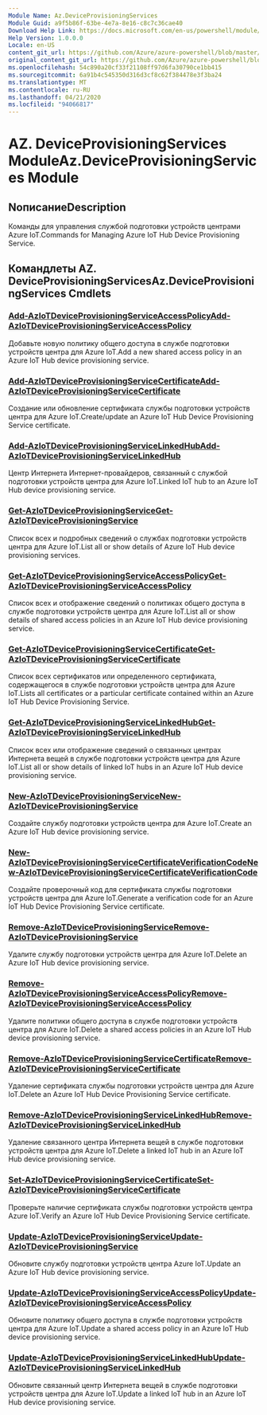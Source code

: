 ```yaml
---
Module Name: Az.DeviceProvisioningServices
Module Guid: a9f5b86f-63be-4e7a-8e16-c8c7c36cae40
Download Help Link: https://docs.microsoft.com/en-us/powershell/module/az.deviceprovisioningservices
Help Version: 1.0.0.0
Locale: en-US
content_git_url: https://github.com/Azure/azure-powershell/blob/master/src/DeviceProvisioningServices/DeviceProvisioningServices/help/Az.DeviceProvisioningServices.md
original_content_git_url: https://github.com/Azure/azure-powershell/blob/master/src/DeviceProvisioningServices/DeviceProvisioningServices/help/Az.DeviceProvisioningServices.md
ms.openlocfilehash: 54c890a20cf33f21108ff97d6fa30790ce1bb415
ms.sourcegitcommit: 6a91b4c545350d316d3cf8c62f384478e3f3ba24
ms.translationtype: MT
ms.contentlocale: ru-RU
ms.lasthandoff: 04/21/2020
ms.locfileid: "94066817"
---
```

# <span data-ttu-id="e2848-101">AZ. DeviceProvisioningServices Module</span><span class="sxs-lookup"><span data-stu-id="e2848-101">Az.DeviceProvisioningServices Module</span></span>
## <span data-ttu-id="e2848-102">Nописание</span><span class="sxs-lookup"><span data-stu-id="e2848-102">Description</span></span>
<span data-ttu-id="e2848-103">Команды для управления службой подготовки устройств центрами Azure IoT.</span><span class="sxs-lookup"><span data-stu-id="e2848-103">Commands for Managing Azure IoT Hub Device Provisioning Service.</span></span>

## <span data-ttu-id="e2848-104">Командлеты AZ. DeviceProvisioningServices</span><span class="sxs-lookup"><span data-stu-id="e2848-104">Az.DeviceProvisioningServices Cmdlets</span></span>
### [<span data-ttu-id="e2848-105">Add-AzIoTDeviceProvisioningServiceAccessPolicy</span><span class="sxs-lookup"><span data-stu-id="e2848-105">Add-AzIoTDeviceProvisioningServiceAccessPolicy</span></span>](Add-AzIoTDeviceProvisioningServiceAccessPolicy.md)
<span data-ttu-id="e2848-106">Добавьте новую политику общего доступа в службе подготовки устройств центра для Azure IoT.</span><span class="sxs-lookup"><span data-stu-id="e2848-106">Add a new shared access policy in an Azure IoT Hub device provisioning service.</span></span>

### [<span data-ttu-id="e2848-107">Add-AzIoTDeviceProvisioningServiceCertificate</span><span class="sxs-lookup"><span data-stu-id="e2848-107">Add-AzIoTDeviceProvisioningServiceCertificate</span></span>](Add-AzIoTDeviceProvisioningServiceCertificate.md)
<span data-ttu-id="e2848-108">Создание или обновление сертификата службы подготовки устройств центра для Azure IoT.</span><span class="sxs-lookup"><span data-stu-id="e2848-108">Create/update an Azure IoT Hub Device Provisioning Service certificate.</span></span>

### [<span data-ttu-id="e2848-109">Add-AzIoTDeviceProvisioningServiceLinkedHub</span><span class="sxs-lookup"><span data-stu-id="e2848-109">Add-AzIoTDeviceProvisioningServiceLinkedHub</span></span>](Add-AzIoTDeviceProvisioningServiceLinkedHub.md)
<span data-ttu-id="e2848-110">Центр Интернета Интернет-провайдеров, связанный с службой подготовки устройств центра для Azure IoT.</span><span class="sxs-lookup"><span data-stu-id="e2848-110">Linked IoT hub to an Azure IoT Hub device provisioning service.</span></span>

### [<span data-ttu-id="e2848-111">Get-AzIoTDeviceProvisioningService</span><span class="sxs-lookup"><span data-stu-id="e2848-111">Get-AzIoTDeviceProvisioningService</span></span>](Get-AzIoTDeviceProvisioningService.md)
<span data-ttu-id="e2848-112">Список всех и подробных сведений о службах подготовки устройств центра для Azure IoT.</span><span class="sxs-lookup"><span data-stu-id="e2848-112">List all or show details of Azure IoT Hub device provisioning services.</span></span>

### [<span data-ttu-id="e2848-113">Get-AzIoTDeviceProvisioningServiceAccessPolicy</span><span class="sxs-lookup"><span data-stu-id="e2848-113">Get-AzIoTDeviceProvisioningServiceAccessPolicy</span></span>](Get-AzIoTDeviceProvisioningServiceAccessPolicy.md)
<span data-ttu-id="e2848-114">Список всех и отображение сведений о политиках общего доступа в службе подготовки устройств центра для Azure IoT.</span><span class="sxs-lookup"><span data-stu-id="e2848-114">List all or show details of shared access policies in an Azure IoT Hub device provisioning service.</span></span>

### [<span data-ttu-id="e2848-115">Get-AzIoTDeviceProvisioningServiceCertificate</span><span class="sxs-lookup"><span data-stu-id="e2848-115">Get-AzIoTDeviceProvisioningServiceCertificate</span></span>](Get-AzIoTDeviceProvisioningServiceCertificate.md)
<span data-ttu-id="e2848-116">Список всех сертификатов или определенного сертификата, содержащегося в службе подготовки устройств центра для Azure IoT.</span><span class="sxs-lookup"><span data-stu-id="e2848-116">Lists all certificates or a particular certificate contained within an Azure IoT Hub Device Provisioning Service.</span></span>

### [<span data-ttu-id="e2848-117">Get-AzIoTDeviceProvisioningServiceLinkedHub</span><span class="sxs-lookup"><span data-stu-id="e2848-117">Get-AzIoTDeviceProvisioningServiceLinkedHub</span></span>](Get-AzIoTDeviceProvisioningServiceLinkedHub.md)
<span data-ttu-id="e2848-118">Список всех или отображение сведений о связанных центрах Интернета вещей в службе подготовки устройств центра для Azure IoT.</span><span class="sxs-lookup"><span data-stu-id="e2848-118">List all or show details of linked IoT hubs in an Azure IoT Hub device provisioning service.</span></span>

### [<span data-ttu-id="e2848-119">New-AzIoTDeviceProvisioningService</span><span class="sxs-lookup"><span data-stu-id="e2848-119">New-AzIoTDeviceProvisioningService</span></span>](New-AzIoTDeviceProvisioningService.md)
<span data-ttu-id="e2848-120">Создайте службу подготовки устройств центра для Azure IoT.</span><span class="sxs-lookup"><span data-stu-id="e2848-120">Create an Azure IoT Hub device provisioning service.</span></span>

### [<span data-ttu-id="e2848-121">New-AzIoTDeviceProvisioningServiceCertificateVerificationCode</span><span class="sxs-lookup"><span data-stu-id="e2848-121">New-AzIoTDeviceProvisioningServiceCertificateVerificationCode</span></span>](New-AzIoTDeviceProvisioningServiceCertificateVerificationCode.md)
<span data-ttu-id="e2848-122">Создайте проверочный код для сертификата службы подготовки устройств центра для Azure IoT.</span><span class="sxs-lookup"><span data-stu-id="e2848-122">Generate a verification code for an Azure IoT Hub Device Provisioning Service certificate.</span></span>

### [<span data-ttu-id="e2848-123">Remove-AzIoTDeviceProvisioningService</span><span class="sxs-lookup"><span data-stu-id="e2848-123">Remove-AzIoTDeviceProvisioningService</span></span>](Remove-AzIoTDeviceProvisioningService.md)
<span data-ttu-id="e2848-124">Удалите службу подготовки устройств центра для Azure IoT.</span><span class="sxs-lookup"><span data-stu-id="e2848-124">Delete an Azure IoT Hub device provisioning service.</span></span>

### [<span data-ttu-id="e2848-125">Remove-AzIoTDeviceProvisioningServiceAccessPolicy</span><span class="sxs-lookup"><span data-stu-id="e2848-125">Remove-AzIoTDeviceProvisioningServiceAccessPolicy</span></span>](Remove-AzIoTDeviceProvisioningServiceAccessPolicy.md)
<span data-ttu-id="e2848-126">Удалите политики общего доступа в службе подготовки устройств центра для Azure IoT.</span><span class="sxs-lookup"><span data-stu-id="e2848-126">Delete a shared access policies in an Azure IoT Hub device provisioning service.</span></span>

### [<span data-ttu-id="e2848-127">Remove-AzIoTDeviceProvisioningServiceCertificate</span><span class="sxs-lookup"><span data-stu-id="e2848-127">Remove-AzIoTDeviceProvisioningServiceCertificate</span></span>](Remove-AzIoTDeviceProvisioningServiceCertificate.md)
<span data-ttu-id="e2848-128">Удаление сертификата службы подготовки устройств центра для Azure IoT.</span><span class="sxs-lookup"><span data-stu-id="e2848-128">Delete an Azure IoT Hub Device Provisioning Service certificate.</span></span>

### [<span data-ttu-id="e2848-129">Remove-AzIoTDeviceProvisioningServiceLinkedHub</span><span class="sxs-lookup"><span data-stu-id="e2848-129">Remove-AzIoTDeviceProvisioningServiceLinkedHub</span></span>](Remove-AzIoTDeviceProvisioningServiceLinkedHub.md)
<span data-ttu-id="e2848-130">Удаление связанного центра Интернета вещей в службе подготовки устройств центра для Azure IoT.</span><span class="sxs-lookup"><span data-stu-id="e2848-130">Delete a linked IoT hub in an Azure IoT Hub device provisioning service.</span></span>

### [<span data-ttu-id="e2848-131">Set-AzIoTDeviceProvisioningServiceCertificate</span><span class="sxs-lookup"><span data-stu-id="e2848-131">Set-AzIoTDeviceProvisioningServiceCertificate</span></span>](Set-AzIoTDeviceProvisioningServiceCertificate.md)
<span data-ttu-id="e2848-132">Проверьте наличие сертификата службы подготовки устройств центра Azure IoT.</span><span class="sxs-lookup"><span data-stu-id="e2848-132">Verify an Azure IoT Hub Device Provisioning Service certificate.</span></span>

### [<span data-ttu-id="e2848-133">Update-AzIoTDeviceProvisioningService</span><span class="sxs-lookup"><span data-stu-id="e2848-133">Update-AzIoTDeviceProvisioningService</span></span>](Update-AzIoTDeviceProvisioningService.md)
<span data-ttu-id="e2848-134">Обновите службу подготовки устройств центра Azure IoT.</span><span class="sxs-lookup"><span data-stu-id="e2848-134">Update an Azure IoT Hub device provisioning service.</span></span>

### [<span data-ttu-id="e2848-135">Update-AzIoTDeviceProvisioningServiceAccessPolicy</span><span class="sxs-lookup"><span data-stu-id="e2848-135">Update-AzIoTDeviceProvisioningServiceAccessPolicy</span></span>](Update-AzIoTDeviceProvisioningServiceAccessPolicy.md)
<span data-ttu-id="e2848-136">Обновите политику общего доступа в службе подготовки устройств центра для Azure IoT.</span><span class="sxs-lookup"><span data-stu-id="e2848-136">Update a shared access policy in an Azure IoT Hub device provisioning service.</span></span>

### [<span data-ttu-id="e2848-137">Update-AzIoTDeviceProvisioningServiceLinkedHub</span><span class="sxs-lookup"><span data-stu-id="e2848-137">Update-AzIoTDeviceProvisioningServiceLinkedHub</span></span>](Update-AzIoTDeviceProvisioningServiceLinkedHub.md)
<span data-ttu-id="e2848-138">Обновите связанный центр Интернета вещей в службе подготовки устройств центра для Azure IoT.</span><span class="sxs-lookup"><span data-stu-id="e2848-138">Update a linked IoT hub in an Azure IoT Hub device provisioning service.</span></span>


